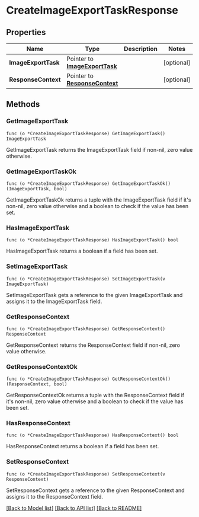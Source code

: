# CreateImageExportTaskResponse

## Properties

Name | Type | Description | Notes
------------ | ------------- | ------------- | -------------
**ImageExportTask** | Pointer to [**ImageExportTask**](ImageExportTask.md) |  | [optional] 
**ResponseContext** | Pointer to [**ResponseContext**](ResponseContext.md) |  | [optional] 

## Methods

### GetImageExportTask

`func (o *CreateImageExportTaskResponse) GetImageExportTask() ImageExportTask`

GetImageExportTask returns the ImageExportTask field if non-nil, zero value otherwise.

### GetImageExportTaskOk

`func (o *CreateImageExportTaskResponse) GetImageExportTaskOk() (ImageExportTask, bool)`

GetImageExportTaskOk returns a tuple with the ImageExportTask field if it's non-nil, zero value otherwise
and a boolean to check if the value has been set.

### HasImageExportTask

`func (o *CreateImageExportTaskResponse) HasImageExportTask() bool`

HasImageExportTask returns a boolean if a field has been set.

### SetImageExportTask

`func (o *CreateImageExportTaskResponse) SetImageExportTask(v ImageExportTask)`

SetImageExportTask gets a reference to the given ImageExportTask and assigns it to the ImageExportTask field.

### GetResponseContext

`func (o *CreateImageExportTaskResponse) GetResponseContext() ResponseContext`

GetResponseContext returns the ResponseContext field if non-nil, zero value otherwise.

### GetResponseContextOk

`func (o *CreateImageExportTaskResponse) GetResponseContextOk() (ResponseContext, bool)`

GetResponseContextOk returns a tuple with the ResponseContext field if it's non-nil, zero value otherwise
and a boolean to check if the value has been set.

### HasResponseContext

`func (o *CreateImageExportTaskResponse) HasResponseContext() bool`

HasResponseContext returns a boolean if a field has been set.

### SetResponseContext

`func (o *CreateImageExportTaskResponse) SetResponseContext(v ResponseContext)`

SetResponseContext gets a reference to the given ResponseContext and assigns it to the ResponseContext field.


[[Back to Model list]](../README.md#documentation-for-models) [[Back to API list]](../README.md#documentation-for-api-endpoints) [[Back to README]](../README.md)


